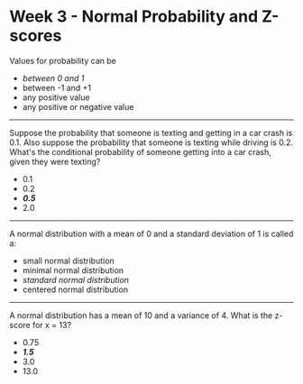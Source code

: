 # Week 3 - Normal Probability and Z-scores

Values for probability can be
- *between 0 and 1*
- between -1 and +1
- any positive value
- any positive or negative value
---

Suppose the probability that someone is texting and getting in a car crash is 0.1. Also suppose the probability that someone is texting while driving is 0.2. What's the conditional probability of someone getting into a car crash, given they were texting?
- 0.1
- 0.2
- ***0.5***
- 2.0
---

A normal distribution with a mean of 0 and a standard deviation of 1 is called a:
- small normal distribution
- minimal normal distribution
- *standard normal distribution*
- centered normal distribution 
---

A normal distribution has a mean of 10 and a variance of 4. What is the z-score for x = 13?
- 0.75
- ***1.5***
- 3.0
- 13.0

